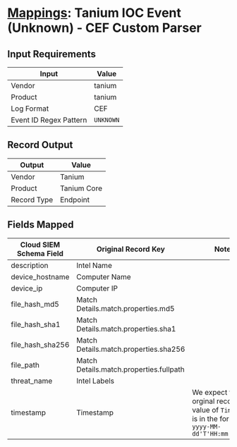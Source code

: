 # [Mappings](README.md): Tanium IOC Event (Unknown) - CEF Custom Parser

## Input Requirements

|Input|Value|
|-----|-----|
|Vendor|tanium|
|Product|tanium|
|Log Format|CEF|
|Event ID Regex Pattern|`UNKNOWN`|

## Record Output

|Output|Value|
|------|-----|
|Vendor|Tanium|
|Product|Tanium Core|
|Record Type|Endpoint|

## Fields Mapped

|Cloud SIEM Schema Field|Original Record Key|Notes|
|-----------------------|-------------------|-----|
|description|Intel Name||
|device_hostname|Computer Name||
|device_ip|Computer IP||
|file_hash_md5|Match Details.match.properties.md5||
|file_hash_sha1|Match Details.match.properties.sha1||
|file_hash_sha256|Match Details.match.properties.sha256||
|file_path|Match Details.match.properties.fullpath||
|threat_name|Intel Labels||
|timestamp|Timestamp|We expect the orginal record value of `Timestamp` is in the format `yyyy-MM-dd'T'HH:mm:ss.SSSZ`|

